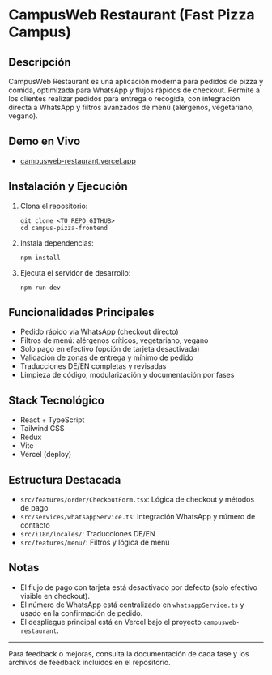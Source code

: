 # CampusWeb Restaurant (Fast Pizza Campus)

## Descripción

CampusWeb Restaurant es una aplicación moderna para pedidos de pizza y comida, optimizada para WhatsApp y flujos rápidos de checkout. Permite a los clientes realizar pedidos para entrega o recogida, con integración directa a WhatsApp y filtros avanzados de menú (alérgenos, vegetariano, vegano).

## Demo en Vivo

- [campusweb-restaurant.vercel.app](https://campusweb-restaurant.vercel.app)

## Instalación y Ejecución

1. Clona el repositorio:
   ```
   git clone <TU_REPO_GITHUB>
   cd campus-pizza-frontend
   ```
2. Instala dependencias:
   ```
   npm install
   ```
3. Ejecuta el servidor de desarrollo:
   ```
   npm run dev
   ```

## Funcionalidades Principales

- Pedido rápido vía WhatsApp (checkout directo)
- Filtros de menú: alérgenos críticos, vegetariano, vegano
- Solo pago en efectivo (opción de tarjeta desactivada)
- Validación de zonas de entrega y mínimo de pedido
- Traducciones DE/EN completas y revisadas
- Limpieza de código, modularización y documentación por fases

## Stack Tecnológico

- React + TypeScript
- Tailwind CSS
- Redux
- Vite
- Vercel (deploy)

## Estructura Destacada

- `src/features/order/CheckoutForm.tsx`: Lógica de checkout y métodos de pago
- `src/services/whatsappService.ts`: Integración WhatsApp y número de contacto
- `src/i18n/locales/`: Traducciones DE/EN
- `src/features/menu/`: Filtros y lógica de menú

## Notas

- El flujo de pago con tarjeta está desactivado por defecto (solo efectivo visible en checkout).
- El número de WhatsApp está centralizado en `whatsappService.ts` y usado en la confirmación de pedido.
- El despliegue principal está en Vercel bajo el proyecto `campusweb-restaurant`.

---

Para feedback o mejoras, consulta la documentación de cada fase y los archivos de feedback incluidos en el repositorio.
